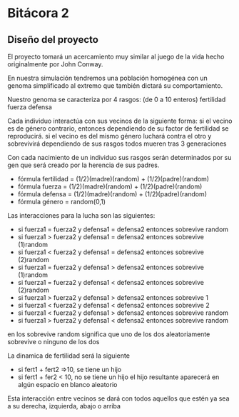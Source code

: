 # Bitácora 2
## Diseño del proyecto
El proyecto tomará un acercamiento muy similar al juego de la vida hecho originalmente por John Conway.

En nuestra simulación tendremos una población homogénea con un genoma simplificado al extremo que también dictará su comportamiento.

Nuestro genoma se caracteriza por 4 rasgos: (de 0 a 10 enteros)
fertilidad
fuerza
defensa 

Cada individuo interactúa con sus vecinos de la siguiente forma:
si el vecino es de género contrario, entonces dependiendo de su factor de fertilidad se reproducirá.
si el vecino es del mismo género luchará contra el otro y sobrevivirá dependiendo de sus rasgos
todos mueren tras 3 generaciones

Con cada nacimiento de un individuo sus rasgos serán determinados por su gen que será creado por la herencia de sus padres.
* fórmula fertilidad = (1/2)(madre)(random) + (1/2)(padre)(random)
* fórmula fuerza = (1/2)(madre)(random) + (1/2)(padre)(random)
* fórmula defensa = (1/2)(madre)(random) + (1/2)(padre)(random)
* fórmula género = random(0,1)


Las interacciones para la lucha son las siguientes:

* si fuerza1 = fuerza2 y defensa1 = defensa2 entonces sobrevive random
* si fuerza1 > fuerza2 y defensa1 = defensa2 entonces sobrevive (1)random
* si fuerza1 < fuerza2 y defensa1 = defensa2 entonces sobrevive (2)random
* si fuerza1 = fuerza2 y defensa1 > defensa2 entonces sobrevive (1)random
* si fuerza1 = fuerza2 y defensa1 < defensa2 entonces sobrevive (2)random
* si fuerza1 > fuerza2 y defensa1 > defensa2 entonces sobrevive 1
* si fuerza1 < fuerza2 y defensa1 < defensa2 entonces sobrevive 2
* si fuerza1 < fuerza2 y defensa1 > defensa2 entonces sobrevive random
* si fuerza1 > fuerza2 y defensa1 < defensa2 entonces sobrevive random

en los sobrevive random significa que uno de los dos aleatoriamente sobrevive o ninguno de los dos

La dinamica de fertilidad será la siguiente
* si fert1 + fert2 =>10, se tiene un hijo
* si fert1 + fer2 < 10, no se tiene un hijo
el hijo resultante aparecerá en algún espacio en blanco aleatorio

Esta interacción entre vecinos se dará con todos aquellos que estén ya sea a su derecha, izquierda, abajo o arriba
